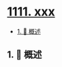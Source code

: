 # [1111. xxx](https://github.com/Tdahuyou/TNotes.leetcode/tree/main/notes/1111.%20xxx)

<!-- region:toc -->

- [1. 📝 概述](#1--概述)

<!-- endregion:toc -->

## 1. 📝 概述
